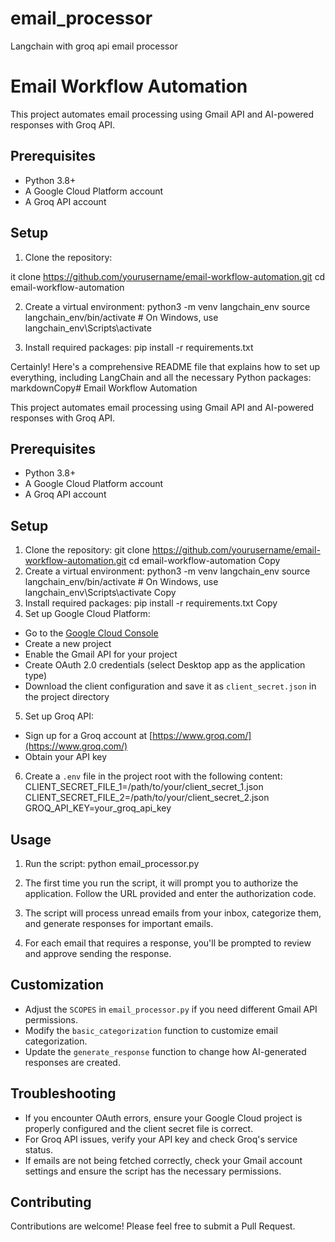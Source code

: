 # email_processor
Langchain with groq api email processor

# Email Workflow Automation

This project automates email processing using Gmail API and AI-powered responses with Groq API.

## Prerequisites

- Python 3.8+
- A Google Cloud Platform account
- A Groq API account

## Setup

1. Clone the repository:

it clone https://github.com/yourusername/email-workflow-automation.git
cd email-workflow-automation

2. Create a virtual environment:
python3 -m venv langchain_env
source langchain_env/bin/activate  # On Windows, use langchain_env\Scripts\activate

3. Install required packages:
pip install -r requirements.txt

Certainly! Here's a comprehensive README file that explains how to set up everything, including LangChain and all the necessary Python packages:
markdownCopy# Email Workflow Automation

This project automates email processing using Gmail API and AI-powered responses with Groq API.

## Prerequisites

- Python 3.8+
- A Google Cloud Platform account
- A Groq API account

## Setup

1. Clone the repository:
git clone https://github.com/yourusername/email-workflow-automation.git
cd email-workflow-automation
Copy
2. Create a virtual environment:
python3 -m venv langchain_env
source langchain_env/bin/activate  # On Windows, use langchain_env\Scripts\activate
Copy
3. Install required packages:
pip install -r requirements.txt
Copy
4. Set up Google Cloud Platform:
- Go to the [Google Cloud Console](https://console.cloud.google.com/)
- Create a new project
- Enable the Gmail API for your project
- Create OAuth 2.0 credentials (select Desktop app as the application type)
- Download the client configuration and save it as `client_secret.json` in the project directory

5. Set up Groq API:
- Sign up for a Groq account at [https://www.groq.com/](https://www.groq.com/)
- Obtain your API key

6. Create a `.env` file in the project root with the following content:
CLIENT_SECRET_FILE_1=/path/to/your/client_secret_1.json
CLIENT_SECRET_FILE_2=/path/to/your/client_secret_2.json
GROQ_API_KEY=your_groq_api_key

## Usage

1. Run the script:
python email_processor.py

2. The first time you run the script, it will prompt you to authorize the application. Follow the URL provided and enter the authorization code.

3. The script will process unread emails from your inbox, categorize them, and generate responses for important emails.

4. For each email that requires a response, you'll be prompted to review and approve sending the response.

## Customization

- Adjust the `SCOPES` in `email_processor.py` if you need different Gmail API permissions.
- Modify the `basic_categorization` function to customize email categorization.
- Update the `generate_response` function to change how AI-generated responses are created.

## Troubleshooting

- If you encounter OAuth errors, ensure your Google Cloud project is properly configured and the client secret file is correct.
- For Groq API issues, verify your API key and check Groq's service status.
- If emails are not being fetched correctly, check your Gmail account settings and ensure the script has the necessary permissions.

## Contributing

Contributions are welcome! Please feel free to submit a Pull Request.
